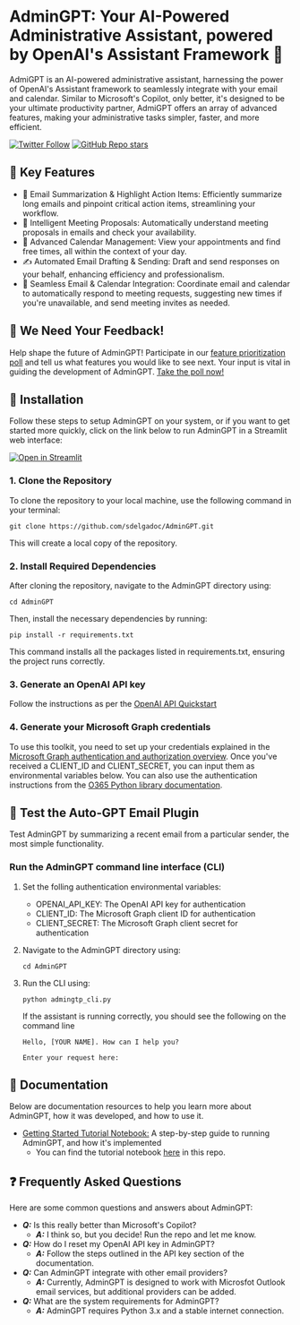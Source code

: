 # AdminGPT: Your AI-Powered Administrative Assistant, powered by OpenAI's Assistant Framework  🚀

AdmiGPT is an AI-powered administrative assistant, harnessing the power of OpenAI's Assistant framework to seamlessly integrate with your email and calendar. Similar to Microsoft's Copilot, only better, it's designed to be your ultimate productivity partner, AdmiGPT offers an array of advanced features, making your administrative tasks simpler, faster, and more efficient.

[![Twitter Follow](https://img.shields.io/twitter/follow/santiagodc?style=social)](https://twitter.com/santiagodc)
[![GitHub Repo stars](https://img.shields.io/github/stars/sdelgadoc/AdminGPT?style=social)](https://github.com/sdelgadoc/AdminGPT/stargazers)

## 🌟 Key Features
- 📧 Email Summarization & Highlight Action Items: Efficiently summarize long emails and pinpoint critical action items, streamlining your workflow.
- 🤖 Intelligent Meeting Proposals: Automatically understand meeting proposals in emails and check your availability.
- 📅 Advanced Calendar Management: View your appointments and find free times, all within the context of your day.
- ✍️ Automated Email Drafting & Sending: Draft and send responses on your behalf, enhancing efficiency and professionalism.
- 🔄 Seamless Email & Calendar Integration: Coordinate email and calendar to automatically respond to meeting requests, suggesting new times if you're unavailable, and send meeting invites as needed.

## 📢 We Need Your Feedback!
Help shape the future of AdminGPT! Participate in our [feature prioritization poll](https://github.com/sdelgadoc/AdminGPT/discussions/1) and tell us what features you would like to see next. Your input is vital in guiding the development of AdminGPT. [Take the poll now!](https://github.com/sdelgadoc/AdminGPT/discussions/1)

## 🔧 Installation

Follow these steps to setup AdminGPT on your system, or if you want to get started more quickly, click on the link below to run AdminGPT in a Streamlit web interface:

[![Open in Streamlit](https://static.streamlit.io/badges/streamlit_badge_red.svg)](https://admgpt.streamlit.app/)

### 1. Clone the Repository
To clone the repository to your local machine, use the following command in your terminal:

`git clone https://github.com/sdelgadoc/AdminGPT.git`

This will create a local copy of the repository.

### 2. Install Required Dependencies
After cloning the repository, navigate to the AdminGPT directory using:

`cd AdminGPT`

Then, install the necessary dependencies by running:

`pip install -r requirements.txt`

This command installs all the packages listed in requirements.txt, ensuring the project runs correctly.

### 3. Generate an OpenAI API key
Follow the instructions as per the [OpenAI API Quickstart](https://platform.openai.com/docs/quickstart?context=python)

### 4. Generate your Microsoft Graph credentials
To use this toolkit, you need to set up your credentials explained in the [Microsoft Graph authentication and authorization overview](https://learn.microsoft.com/en-us/graph/auth/). Once you've received a CLIENT_ID and CLIENT_SECRET, you can input them as environmental variables below. You can also use the authentication instructions from the [O365 Python library documentation](https://o365.github.io/python-o365/latest/getting_started.html#oauth-setup-pre-requisite).

## 🧪 Test the Auto-GPT Email Plugin

Test AdminGPT by summarizing a recent email from a particular sender, the most simple functionality.

### Run the AdminGPT command line interface (CLI)
1. Set the folling authentication environmental variables:
   - OPENAI_API_KEY: The OpenAI API key for authentication
   - CLIENT_ID: The Microsoft Graph client ID for authentication
   - CLIENT_SECRET: The Microsoft Graph client secret for authentication

2. Navigate to the AdminGPT directory using:

   `cd AdminGPT`

3. Run the CLI using:

   `python admingtp_cli.py`

   If the assistant is running correctly, you should see the following on the command line

   `Hello, [YOUR NAME]. How can I help you?`

   `Enter your request here:`

## 📖 Documentation
Below are documentation resources to help you learn more about AdminGPT, how it was developed, and how to use it.

- [Getting Started Tutorial Notebook:](https://github.com/sdelgadoc/AdminGPT/blob/main/o365_tutorial.ipynb) A step-by-step guide to running AdminGPT, and how it's implemented
   - You can find the tutorial notebook [here](https://github.com/sdelgadoc/AdminGPT/blob/main/o365_tutorial.ipynb) in this repo. 

## ❓ Frequently Asked Questions
Here are some common questions and answers about AdminGPT:

- ***Q:*** Is this really better than Microsoft's Copilot?
   - ***A:*** I think so, but you decide! Run the repo and let me know.
- ***Q:*** How do I reset my OpenAI API key in AdminGPT?
   - ***A:*** Follow the steps outlined in the API key section of the documentation.
- ***Q:*** Can AdminGPT integrate with other email providers?
   - ***A:*** Currently, AdminGPT is designed to work with Microsfot Outlook email services, but additional providers can be added.
- ***Q:*** What are the system requirements for AdminGPT?
   - ***A:*** AdminGPT requires Python 3.x and a stable internet connection.
